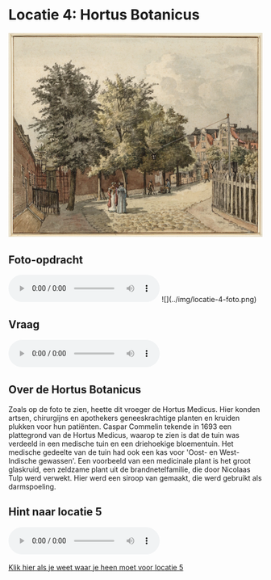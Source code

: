 # Locatie 4: Hortus Botanicus
![](../img/hortus-medicus-banner.png)

## Foto-opdracht
<audio controls>
  <source src="https://raw.githubusercontent.com/robogast/blasius-speurtocht/master/mp3/stap4-foto.mp3" type="audio/mpeg">
</audio>
![](../img/locatie-4-foto.png)

## Vraag
<audio controls>
  <source src="https://raw.githubusercontent.com/robogast/blasius-speurtocht/master/mp3/stap4-vraag.mp3" type="audio/mpeg">
</audio>

## Over de Hortus Botanicus
Zoals op de foto te zien, heette dit vroeger de Hortus Medicus. Hier konden artsen, chirurgijns en apothekers geneeskrachtige planten en kruiden plukken voor hun patiënten. Caspar Commelin tekende in 1693 een plattegrond van de Hortus Medicus, waarop te zien is dat de tuin was verdeeld in een medische tuin en een driehoekige bloementuin. Het medische gedeelte van de tuin had ook een kas voor 'Oost- en West-Indische gewassen'. Een voorbeeld van een medicinale plant is het groot glaskruid, een zeldzame plant uit de brandnetelfamilie, die door Nicolaas Tulp werd verwekt. Hier werd een siroop van gemaakt, die werd gebruikt als darmspoeling.

## Hint naar locatie 5
<audio controls>
  <source src="https://raw.githubusercontent.com/robogast/blasius-speurtocht/master/mp3/stap5-hint.mp3" type="audio/mpeg">
</audio>

[Klik hier als je weet waar je heen moet voor locatie 5](locatie-5)

